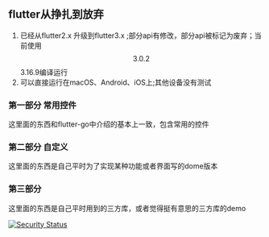 ## flutter从挣扎到放弃

1. 已经从flutter2.x 升级到flutter3.x ;部分api有修改，部分api被标记为废弃；当前使用$$3.0.2$$ 3.16.9编译运行
2. 可以直接运行在macOS、Android、iOS上;其他设备没有测试

### 第一部分 常用控件
这里面的东西和flutter-go中介绍的基本上一致，包含常用的控件

### 第二部分 自定义
这里面的东西是自己平时为了实现某种功能或者界面写的dome版本

### 第三部分
这里面的东西是自己平时用到的三方库，或者觉得挺有意思的三方库的demo



[![Security Status](https://www.murphysec.com/platform3/v3/badge/1615239070574215168.svg?t=1)](https://www.murphysec.com/accept?code=09543e30addf30317b8659ee013ced97&type=1&from=2&t=2)